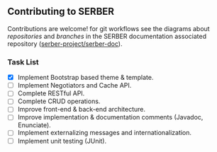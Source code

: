 Contributing to SERBER
----------------------

Contributions are welcome! for git workflows see the diagrams about *repositories* and *branches* in the SERBER documentation associated repository ([serber-project/serber-doc](http://github.com/serber-project/serber-doc)).



### Task List ###

- [x] Implement Bootstrap based theme & template.
- [ ] Implement Negotiators and Cache API.
- [ ] Complete RESTful API.
- [ ] Complete CRUD operations.
- [ ] Improve front-end & back-end architecture.
- [ ] Improve implementation & documentation comments (Javadoc, Enunciate).
- [ ] Implement externalizing messages and internationalization.
- [ ] Implement unit testing (JUnit).
